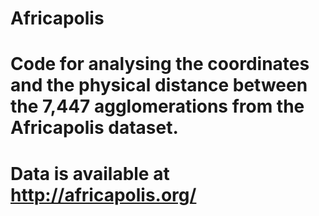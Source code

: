 # Africapolis
# Code for analysing the coordinates and the physical distance between the 7,447 agglomerations from the Africapolis dataset.
# Data is available at http://africapolis.org/
